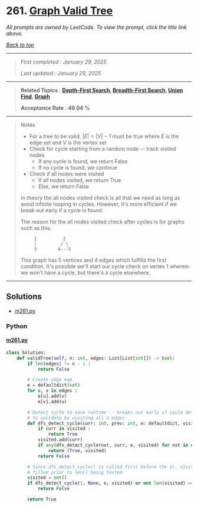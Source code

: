 # 261. [Graph Valid Tree](<https://leetcode.com/problems/graph-valid-tree>)

*All prompts are owned by LeetCode. To view the prompt, click the title link above.*

*[Back to top](<../README.md>)*

------

> *First completed : January 29, 2025*
>
> *Last updated : January 29, 2025*

------

> **Related Topics** : **[Depth-First Search](<by_topic/Depth-First Search.md>), [Breadth-First Search](<by_topic/Breadth-First Search.md>), [Union Find](<by_topic/Union Find.md>), [Graph](<by_topic/Graph.md>)**
>
> **Acceptance Rate** : **49.04 %**

------

> Notes
> 
> -   For a tree to be valid, $|E|=|V|-1$ must be true where $E$ is the edge set and $V$ is the vertex set
> -   Check for cycle starting from a random node -- track visited nodes
>     -   If any cycle is found, we return False
>     -   If no cycle is found, we continue
> -   Check if all nodes were visited
>     -   If all nodes visited, we return True
>     -   Else, we return False
> 
> In theory the all nodes visited check is all that we need as long as avoid infinite looping in cycles. However, it's more efficient if we break out early if a cycle is found.
> 
> The reason for the all nodes visited check after cycles is for graphs such as this:
> 
> ```
>      1          2
>      |         / \
>      3        4---5
> ```
> 
> This graph has 5 vertices and 4 edges which fulfills the first condition. It's possible we'll start our cycle check on vertex 1 wherein we won't have a cycle, but there's a cycle elsewhere.
> 

------

## Solutions

- [m261.py](<../my-submissions/m261.py>)
### Python
#### [m261.py](<../my-submissions/m261.py>)
```Python
class Solution:
    def validTree(self, n: int, edges: List[List[int]]) -> bool:
        if len(edges) != n - 1 :
            return False

        # Create edge map
        e = defaultdict(set)
        for u, v in edges :
            e[u].add(v)
            e[v].add(u)

        # Detect cycle to save runtime -- breaks out early if cycle detected otherwise attempts
        # to validate by visiting all n edges
        def dfs_detect_cycle(curr: int, prev: int, e: defaultdict, visited: Set[int]) -> bool :
            if curr in visited :
                return True
            visited.add(curr)
            if any(dfs_detect_cycle(nxt, curr, e, visited) for nxt in e[curr] if nxt != prev) :
                return (True, visited)
            return False

        # Since dfs_detect_cycle() is called first before the or, visited() will be
        # filled prior to len() being tested
        visited = set()
        if dfs_detect_cycle(1, None, e, visited) or not len(visited) == n :
            return False

        return True
```

